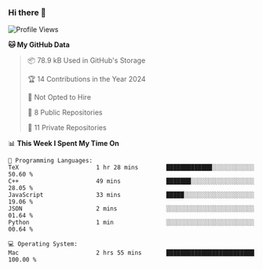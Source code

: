 ### Hi there 👋

<!--
**huayuan4396/huayuan4396** is a ✨ _special_ ✨ repository because its `README.md` (this file) appears on your GitHub profile.

Here are some ideas to get you started:

- 🔭 I’m currently working on ...
- 🌱 I’m currently learning ...
- 👯 I’m looking to collaborate on ...
- 🤔 I’m looking for help with ...
- 💬 Ask me about ...
- 📫 How to reach me: ...
- 😄 Pronouns: ...
- ⚡ Fun fact: ...
-->

<!--START_SECTION:waka-->
![Profile Views](http://img.shields.io/badge/Profile%20Views-0-blue)

**🐱 My GitHub Data** 

> 📦 78.9 kB Used in GitHub's Storage 
 > 
> 🏆 14 Contributions in the Year 2024
 > 
> 🚫 Not Opted to Hire
 > 
> 📜 8 Public Repositories 
 > 
> 🔑 11 Private Repositories 
 > 
📊 **This Week I Spent My Time On** 

```text
💬 Programming Languages: 
TeX                      1 hr 28 mins        █████████████░░░░░░░░░░░░   50.60 % 
C++                      49 mins             ███████░░░░░░░░░░░░░░░░░░   28.05 % 
JavaScript               33 mins             █████░░░░░░░░░░░░░░░░░░░░   19.06 % 
JSON                     2 mins              ░░░░░░░░░░░░░░░░░░░░░░░░░   01.64 % 
Python                   1 min               ░░░░░░░░░░░░░░░░░░░░░░░░░   00.64 % 

💻 Operating System: 
Mac                      2 hrs 55 mins       █████████████████████████   100.00 % 
```


<!--END_SECTION:waka-->
